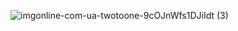 ![imgonline-com-ua-twotoone-9cOJnWfs1DJiIdt (3)](https://github.com/user-attachments/assets/8edc6900-26d8-40fd-ae5f-5c3c8ee98a1f)
